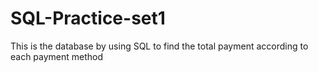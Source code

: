 # SQL-Practice-set1
This is the database by using SQL to find the total payment according to each payment method
